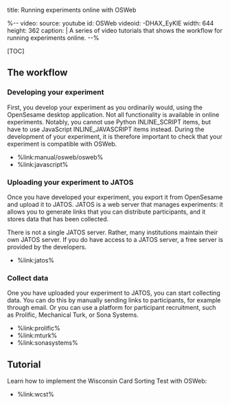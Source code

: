 title: Running experiments online with OSWeb


%--
video:
 source: youtube
 id: OSWeb
 videoid: -DHAX_EyKlE
 width: 644
 height: 362
 caption: |
  A series of video tutorials that shows the workflow for running experiments online.
--%


[TOC]


## The workflow


### Developing your experiment

First, you develop your experiment as you ordinarily would, using the OpenSesame desktop application. Not all functionality is available in online experiments. Notably, you cannot use Python INLINE_SCRIPT items, but have to use JavaScript INLINE_JAVASCRIPT items instead. During the development of your experiment, it is therefore important to check that your experiment is compatible with OSWeb.

- %link:manual/osweb/osweb%
- %link:javascript%


### Uploading your experiment to JATOS

Once you have developed your experiment, you export it from OpenSesame and upload it to JATOS. JATOS is a web server that manages experiments: it allows you to generate links that you can distribute participants, and it stores data that has been collected.

There is not a single JATOS server. Rather, many institutions maintain their own JATOS server. If you do have access to a JATOS server, a free server is provided by the developers.

- %link:jatos%


### Collect data

One you have uploaded your experiment to JATOS, you can start collecting data. You can do this by manually sending links to participants, for example through email. Or you can use a platform for participant recruitment, such as Prolific, Mechanical Turk, or Sona Systems.

- %link:prolific%
- %link:mturk%
- %link:sonasystems%


## Tutorial

Learn how to implement the Wisconsin Card Sorting Test with OSWeb:

- %link:wcst%
